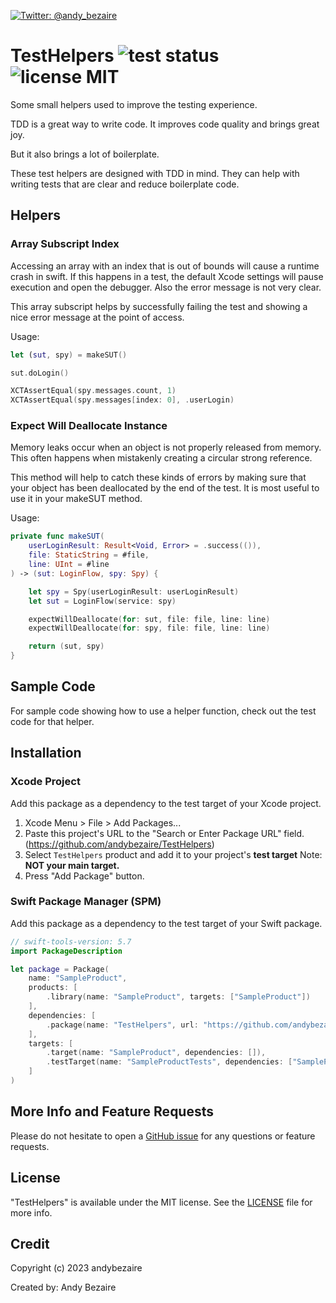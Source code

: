  <p> <a href="https://twitter.com/andy_bezaire"> <img src="https://img.shields.io/twitter/url?url=http%3A%2F%2Fgithub.com%2Fandybezaire%2FTestHelpers=" alt="Twitter: @andy_bezaire" /> </a> </p>

# TestHelpers ![test status](https://github.com/andybezaire/TestHelpers/actions/workflows/swift.yml/badge.svg) ![license MIT](https://img.shields.io/github/license/andybezaire/TestHelpers)
Some small helpers used to improve the testing experience.

TDD is a great way to write code. It improves code quality and brings great joy.

But it also brings a lot of boilerplate. 

These test helpers are designed with TDD in mind. 
They can help with writing tests that are clear and reduce boilerplate code.


## Helpers

### Array Subscript Index

Accessing an array with an index that is out of bounds will cause a runtime crash in swift. 
If this happens in a test, the default Xcode settings will pause execution and open the debugger. 
Also the error message is not very clear.

This array subscript helps by successfully failing the test and showing a nice error message at the point of access.

Usage:

```swift
let (sut, spy) = makeSUT()

sut.doLogin()

XCTAssertEqual(spy.messages.count, 1)
XCTAssertEqual(spy.messages[index: 0], .userLogin)
```

### Expect Will Deallocate Instance

Memory leaks occur when an object is not properly released from memory. 
This often happens when mistakenly creating a circular strong reference.

This method will help to catch these kinds of errors by making sure 
that your object has been deallocated by the end of the test. 
It is most useful to use it in your makeSUT method.

Usage:

```swift
private func makeSUT(
    userLoginResult: Result<Void, Error> = .success(()),
    file: StaticString = #file,
    line: UInt = #line
) -> (sut: LoginFlow, spy: Spy) {

    let spy = Spy(userLoginResult: userLoginResult)
    let sut = LoginFlow(service: spy)

    expectWillDeallocate(for: sut, file: file, line: line)
    expectWillDeallocate(for: spy, file: file, line: line)

    return (sut, spy)
}
```


## Sample Code

For sample code showing how to use a helper function, check out the test code for that helper. 


## Installation

### Xcode Project
 
Add this package as a dependency to the test target of your Xcode project.

1. Xcode Menu > File > Add Packages...
1. Paste this project's URL to the "Search or Enter Package URL" field. (https://github.com/andybezaire/TestHelpers)
1. Select `TestHelpers` product and add it to your project's **test target** Note: **NOT your main target.**
1. Press "Add Package" button.

### Swift Package Manager (SPM)

Add this package as a dependency to the test target of your Swift package. 

```swift
// swift-tools-version: 5.7
import PackageDescription

let package = Package(
    name: "SampleProduct",
    products: [
        .library(name: "SampleProduct", targets: ["SampleProduct"])
    ],
    dependencies: [
        .package(name: "TestHelpers", url: "https://github.com/andybezaire/TestHelpers.git", from: "1.0.0")
    ],
    targets: [
        .target(name: "SampleProduct", dependencies: []),
        .testTarget(name: "SampleProductTests", dependencies: ["SampleProduct", "TestHelpers"])
    ]
)
```


## More Info and Feature Requests

Please do not hesitate to open a [GitHub issue](https://github.com/andybezaire/TestHelpers/issues) 
for any questions or feature requests.  


## License

"TestHelpers" is available under the MIT license. 
See the [LICENSE](https://github.com/andybezaire/TestHelpers/blob/main/LICENSE) file for more info.


## Credit

Copyright (c) 2023 andybezaire

Created by: Andy Bezaire
